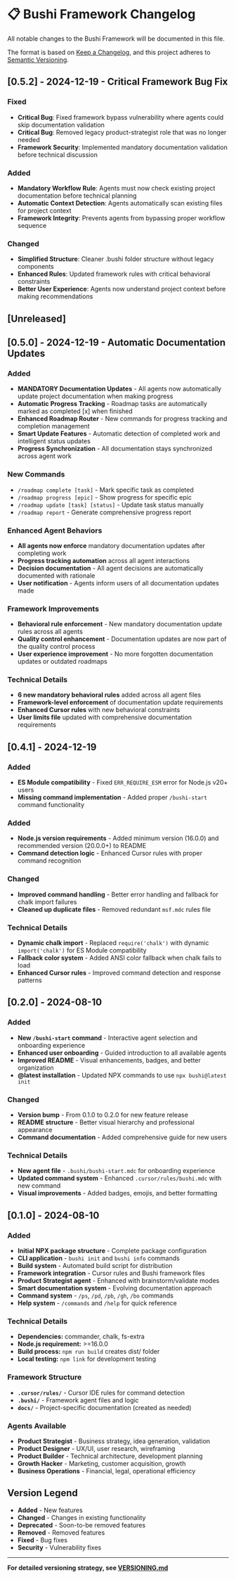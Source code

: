 # 📋 Bushi Framework Changelog

All notable changes to the Bushi Framework will be documented in this file.

The format is based on [Keep a Changelog](https://keepachangelog.com/en/1.0.0/),
and this project adheres to [Semantic Versioning](https://semver.org/spec/v2.0.0.html).

## [0.5.2] - 2024-12-19 - Critical Framework Bug Fix

### Fixed
- **Critical Bug**: Fixed framework bypass vulnerability where agents could skip documentation validation
- **Critical Bug**: Removed legacy product-strategist role that was no longer needed
- **Framework Security**: Implemented mandatory documentation validation before technical discussion

### Added
- **Mandatory Workflow Rule**: Agents must now check existing project documentation before technical planning
- **Automatic Context Detection**: Agents automatically scan existing files for project context
- **Framework Integrity**: Prevents agents from bypassing proper workflow sequence

### Changed
- **Simplified Structure**: Cleaner .bushi folder structure without legacy components
- **Enhanced Rules**: Updated framework rules with critical behavioral constraints
- **Better User Experience**: Agents now understand project context before making recommendations

## [Unreleased]

## [0.5.0] - 2024-12-19 - Automatic Documentation Updates

### Added
- **MANDATORY Documentation Updates** - All agents now automatically update project documentation when making progress
- **Automatic Progress Tracking** - Roadmap tasks are automatically marked as completed [x] when finished
- **Enhanced Roadmap Router** - New commands for progress tracking and completion management
- **Smart Update Features** - Automatic detection of completed work and intelligent status updates
- **Progress Synchronization** - All documentation stays synchronized across agent work

### New Commands
- `/roadmap complete [task]` - Mark specific task as completed
- `/roadmap progress [epic]` - Show progress for specific epic
- `/roadmap update [task] [status]` - Update task status manually
- `/roadmap report` - Generate comprehensive progress report

### Enhanced Agent Behaviors
- **All agents now enforce** mandatory documentation updates after completing work
- **Progress tracking automation** across all agent interactions
- **Decision documentation** - All agent decisions are automatically documented with rationale
- **User notification** - Agents inform users of all documentation updates made

### Framework Improvements
- **Behavioral rule enforcement** - New mandatory documentation update rules across all agents
- **Quality control enhancement** - Documentation updates are now part of the quality control process
- **User experience improvement** - No more forgotten documentation updates or outdated roadmaps

### Technical Details
- **6 new mandatory behavioral rules** added across all agent files
- **Framework-level enforcement** of documentation update requirements
- **Enhanced Cursor rules** with new behavioral constraints
- **User limits file** updated with comprehensive documentation requirements

## [0.4.1] - 2024-12-19

### Added
- **ES Module compatibility** - Fixed `ERR_REQUIRE_ESM` error for Node.js v20+ users
- **Missing command implementation** - Added proper `/bushi-start` command functionality

### Added
- **Node.js version requirements** - Added minimum version (16.0.0) and recommended version (20.0.0+) to README
- **Command detection logic** - Enhanced Cursor rules with proper command recognition

### Changed
- **Improved command handling** - Better error handling and fallback for chalk import failures
- **Cleaned up duplicate files** - Removed redundant `msf.mdc` rules file

### Technical Details
- **Dynamic chalk import** - Replaced `require('chalk')` with dynamic `import('chalk')` for ES Module compatibility
- **Fallback color system** - Added ANSI color fallback when chalk fails to load
- **Enhanced Cursor rules** - Improved command detection and response patterns

## [0.2.0] - 2024-08-10

### Added
- **New `/bushi-start` command** - Interactive agent selection and onboarding experience
- **Enhanced user onboarding** - Guided introduction to all available agents
- **Improved README** - Visual enhancements, badges, and better organization
- **@latest installation** - Updated NPX commands to use `npx bushi@latest init`

### Changed
- **Version bump** - From 0.1.0 to 0.2.0 for new feature release
- **README structure** - Better visual hierarchy and professional appearance
- **Command documentation** - Added comprehensive guide for new users

### Technical Details
- **New agent file** - `.bushi/bushi-start.mdc` for onboarding experience
- **Updated command system** - Enhanced `.cursor/rules/bushi.mdc` with new command
- **Visual improvements** - Added badges, emojis, and better formatting

## [0.1.0] - 2024-08-10

### Added
- **Initial NPX package structure** - Complete package configuration
- **CLI application** - `bushi init` and `bushi info` commands
- **Build system** - Automated build script for distribution
- **Framework integration** - Cursor rules and Bushi framework files
- **Product Strategist agent** - Enhanced with brainstorm/validate modes
- **Smart documentation system** - Evolving documentation approach
- **Command system** - `/ps`, `/pd`, `/pb`, `/gh`, `/bo` commands
- **Help system** - `/commands` and `/help` for quick reference

### Technical Details
- **Dependencies:** commander, chalk, fs-extra
- **Node.js requirement:** >=16.0.0
- **Build process:** `npm run build` creates dist/ folder
- **Local testing:** `npm link` for development testing

### Framework Structure
- **`.cursor/rules/`** - Cursor IDE rules for command detection
- **`.bushi/`** - Framework agent files and logic
- **`docs/`** - Project-specific documentation (created as needed)

### Agents Available
- **Product Strategist** - Business strategy, idea generation, validation
- **Product Designer** - UX/UI, user research, wireframing
- **Product Builder** - Technical architecture, development planning
- **Growth Hacker** - Marketing, customer acquisition, growth
- **Business Operations** - Financial, legal, operational efficiency

## Version Legend

- **Added** - New features
- **Changed** - Changes in existing functionality
- **Deprecated** - Soon-to-be removed features
- **Removed** - Removed features
- **Fixed** - Bug fixes
- **Security** - Vulnerability fixes

---

**For detailed versioning strategy, see [VERSIONING.md](./VERSIONING.md)**
